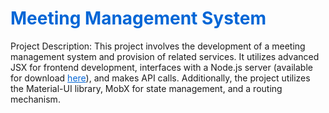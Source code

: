 <h1 style="color: #0366d6;">Meeting Management System</h1>

<p>Project Description: This project involves the development of a meeting management system and provision of related services. It utilizes advanced JSX for frontend development, interfaces with a Node.js server (available for download <a href="https://github.com/EstiBamberger/React-Project-Server.git" style="color: #0366d6;">here</a>), and makes API calls. Additionally, the project utilizes the Material-UI library, MobX for state management, and a routing mechanism.</p>












